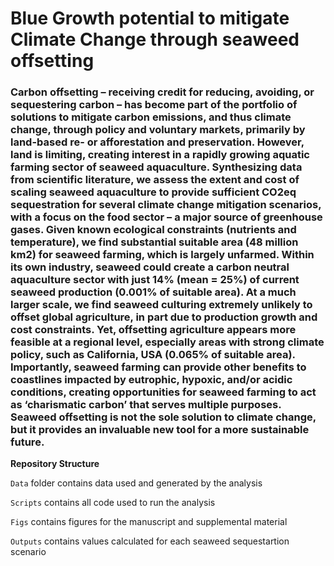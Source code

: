 # Blue Growth potential to mitigate Climate Change through seaweed offsetting


### Carbon offsetting – receiving credit for reducing, avoiding, or sequestering carbon – has become part of the portfolio of solutions to mitigate carbon emissions, and thus climate change, through policy and voluntary markets, primarily by land-based re- or afforestation and preservation. However, land is limiting, creating interest in a rapidly growing aquatic farming sector of seaweed aquaculture. Synthesizing data from scientific literature, we assess the extent and cost of scaling seaweed aquaculture to provide sufficient CO2eq sequestration for several climate change mitigation scenarios, with a focus on the food sector – a major source of greenhouse gases. Given known ecological constraints (nutrients and temperature), we find substantial suitable area (48 million km2) for seaweed farming, which is largely unfarmed. Within its own industry, seaweed could create a carbon neutral aquaculture sector with just 14% (mean = 25%) of current seaweed production (0.001% of suitable area). At a much larger scale, we find seaweed culturing extremely unlikely to offset global agriculture, in part due to production growth and cost constraints. Yet, offsetting agriculture appears more feasible at a regional level, especially areas with strong climate policy, such as California, USA (0.065% of suitable area). Importantly, seaweed farming can provide other benefits to coastlines impacted by eutrophic, hypoxic, and/or acidic conditions, creating opportunities for seaweed farming to act as ‘charismatic carbon’ that serves multiple purposes. Seaweed offsetting is not the sole solution to climate change, but it provides an invaluable new tool for a more sustainable future.

**Repository Structure**

`Data` folder contains data used and generated by the analysis

`Scripts` contains all code used to run the analysis

`Figs` contains figures for the manuscript and supplemental material

`Outputs` contains values calculated for each seaweed sequestartion scenario
